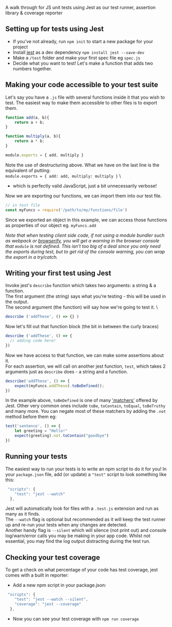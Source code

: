 A walk through for JS unit tests using Jest as our test runner, assertion library & coverage reporter

## Setting up for tests using Jest
- If you've not already, run `npm init` to start a new package for your project
- Install [jest](https://jestjs.io/) as a dev dependency `npm install jest --save-dev`
- Make a `/test` folder and make your first spec file eg `spec.js`
- Decide what you want to test! Let's make a function that adds two numbers together.

## Making your code accessible to your test suite
Let's say you have a `.js` file with several functions inside it that you wish to test. The easiest way to make them accessible to other files is to export them.

```js
function add(a, b){
    return a + b;
}

function multiply(a, b){
    return a * b;
}

module.exports = { add, multiply }
```

Note the use of destructuring above. What we have on the last line is the equivalent of putting: \
`module.exports = { add: add, multiply: multiply }` \
- which is perfectly valid JavaScript, just a bit unnecessarily verbose!

Now we are exporting our functions, we can import them into our test file.
```js
// in test file
const myFuncs = require('/path/to/my/functions/file')
```

Since we exported an object in this example, we can access those functions as properties of our object eg. `myFuncs.add`

_Note that when testing client side code, if not using a module bundler such as webpack or [browserify](https://github.com/getfutureproof/fp_guides_wiki/wiki/Browserify), you will get a warning in the browser console that `module` is not defined. This isn't too big of a deal since you only need the exports during test, but to get rid of the console warning, you can wrap the export in a try/catch._

## Writing your first test using Jest
Invoke jest's `describe` function which takes two arguments: a string & a function. \
The first argument (the string) says what you're testing - this will be used in the output. \
The second argument (the function) will say how we're going to test it. \

```js
describe ('addThese', () => {} )
```
Now let's fill out that function block (the bit in between the curly braces)
```js
describe ('addThese', () => {
  // adding code here!
})
```

Now we have access to that function, we can make some assertions about it. \
For each assertion, we will call on another jest function, `test`, which takes 2 arguments just as `describe` does - a string and a function. 
```js
describe('addThese', () => {
    expect(myFuncs.addThese).toBeDefined();
})
```

In the example above, `toBeDefined` is one of many ['matchers'](https://jestjs.io/docs/en/using-matchers) offered by Jest. Other very common ones include `toBe`, `toContain`, `toEqual`, `toBeTruthy` and many more. You can negate most of these matchers by adding the `.not` method before them eg: 
```js
test('sentence', () => {
    let greeting = "Hello!"
    expect(greeting).not.toContain("goodbye")
})
```

## Running your tests
The easiest way to run your tests is to write an npm script to do it for you! In your `package.json` file, add (or update) a `"test"` script to look something like this:
```js
 "scripts": {
    "test": "jest --watch"
  },
```
Jest will automatically look for files with a `.test.js` extension and run as many as it finds. \
The `--watch` flag is optional but recommended as it will keep the test runner up and re-run your tests when any changes are detected. \
Another handy flag is `--silent` which will silence (not print out) and console log/warn/error calls you may be making in your app code. Whilst not essential, you may find the log output distracting during the test run.


## Checking your test coverage
To get a check on what percentage of your code has test coverage, jest comes with a built in reporter:
- Add a new npm script in your package.json:
```js
 "scripts": {
    "test": "jest --watch --silent",
    "coverage": "jest --coverage"
  },
```
- Now you can see your test coverage with `npm run coverage`
